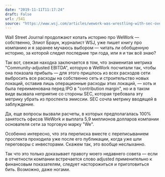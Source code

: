 ```yaml
---
date: "2019-11-11T11:17:24"
draft: False
url: /541
source: "https://www.wsj.com/articles/wework-was-wrestling-with-sec-over-key-financial-metric-just-before-it-scrapped-ipo-11573381800"
---
```


Wall Street Journal продолжают копать историю про WeWork — собственно, Элиот Браун, журналист WSJ, уже пишет книгу про компанию и я заранее мучаюсь выбором — читать ли обобщенную историю, за которой следил последние три года, или я и так всё знаю?

Так вот, свежая находка заключается в том, что знаменитая метрика "Community-adjusted EBITDA", которую в WeWork посчитали так, чтобы она показала прибыль — для этого пришлось из всех расходов сети выбросить все расходы на собственно сеть и строительство новых локаций, оставив лишь операционные расходы этих локаций, — хоть и была переименована перед IPO в "contribution margin", но и в таком виде вызвала неприятие со стороны SEC, которая требовала эту метрику убрать из проспекта эмиссии. SEC сочла метрику вводящей в заблуждение. 

Да, еще вопросы вызвали расчеты, в которых предполагалась 100% занятость офисов WeWork и выплата 5,9 миллионов долларов компании основателя сети за торговую марку "We".

Особенно интересно, что эта переписка вместе с переписыванием проспекта проходила уже после его публикации, когда уже шли переговоры с инвесторами. Скажем так, это вообще неслыханно.

Так что это только доказывает правоту моего недавнего совета — если в отчетности компании встречается слово adjusted применительно к финансовым показателям, следует насторожиться и приготовиться бить. Возможно, даже ногами.
